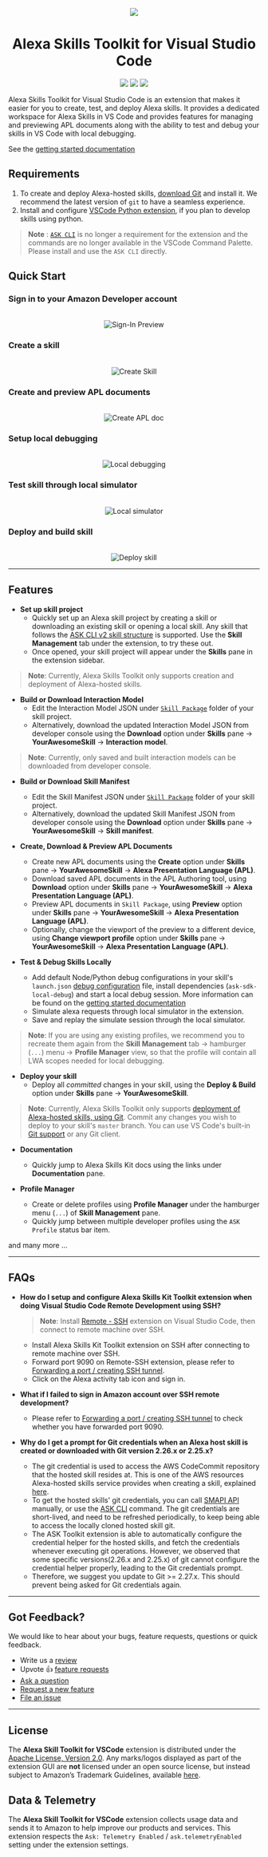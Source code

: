 <p align="center">
    <img src="https://d34a6e1u0y0eo2.cloudfront.net/media/images/alexa.png">
    <br/>
    <h1 align="center">Alexa Skills Toolkit for Visual Studio Code</h1>
    <p align="center">
    <a href="https://vsmarketplacebadge.apphb.com/version-short/ask-toolkit.alexa-skills-kit-toolkit.svg"><img src="https://vsmarketplacebadge.apphb.com/version-short/ask-toolkit.alexa-skills-kit-toolkit.svg"></a>
    <a href="https://vsmarketplacebadge.apphb.com/downloads-short/ask-toolkit.alexa-skills-kit-toolkit.svg"><img src="https://vsmarketplacebadge.apphb.com/downloads-short/ask-toolkit.alexa-skills-kit-toolkit.svg"></a>
    <a href="https://vsmarketplacebadge.apphb.com/rating-short/ask-toolkit.alexa-skills-kit-toolkit.svg"><img src="https://vsmarketplacebadge.apphb.com/rating-short/ask-toolkit.alexa-skills-kit-toolkit.svg"></a>
    </p>
</p>

Alexa Skills Toolkit for Visual Studio Code is an extension that makes it easier for you to create, test, and deploy Alexa skills. It provides a dedicated workspace for Alexa Skills in VS Code and provides features for managing and previewing APL documents along with the ability to test and debug your skills in VS Code with local debugging.

See the [getting started documentation](https://developer.amazon.com/docs/ask-toolkit/get-started-with-the-ask-toolkit-for-visual-studio-code.html)

## Requirements

1. To create and deploy Alexa-hosted skills, [download Git](https://git-scm.com/downloads) and install it. We recommend the latest version of `git` to have a seamless experience.
2. Install and configure [VSCode Python extension](https://marketplace.visualstudio.com/items?itemName=ms-python.python), if you plan to develop skills using python.

> **Note** : [`ASK CLI`](https://developer.amazon.com/en-US/docs/alexa/smapi/quick-start-alexa-skills-kit-command-line-interface.html) is no longer a requirement for the extension and the commands are no longer available in the VSCode Command Palette. Please install and use the `ASK CLI` directly.

## Quick Start

### Sign in to your Amazon Developer account

<p align="center">
  <br />
  <img src="https://raw.githubusercontent.com/alexa/ask-toolkit-for-vscode/master/media/docs/sign_in_flow.gif" alt="Sign-In Preview" />
  <br />
</p>


### Create a skill

<p align="center">
  <br />
  <img src="https://raw.githubusercontent.com/alexa/ask-toolkit-for-vscode/master/media/docs/create_skill.gif" alt="Create Skill" />
  <br />
</p>

### Create and preview APL documents

<p align="center">
  <br />
  <img src="https://raw.githubusercontent.com/alexa/ask-toolkit-for-vscode/master/media/docs/create_apl_doc.gif" alt="Create APL doc" />
  <br />
</p>

### Setup local debugging

<p align="center">
  <br />
  <img src="https://raw.githubusercontent.com/alexa/ask-toolkit-for-vscode/master/media/docs/local_debugging.gif" alt="Local debugging" />
  <br />
</p>

### Test skill through local simulator

<p align="center">
  <br />
  <img src="https://d34a6e1u0y0eo2.cloudfront.net/media/docs/simulator.gif" alt="Local simulator" />
  <br />
</p>


### Deploy and build skill

<p align="center">
  <br />
  <img src="https://raw.githubusercontent.com/alexa/ask-toolkit-for-vscode/master/media/docs/deploy_skill.gif" alt="Deploy skill" />
  <br />
</p>

----
## Features

- **Set up skill project**
    - Quickly set up an Alexa skill project by creating a skill or downloading an existing skill or opening a local skill. Any skill that follows the [ASK CLI v2 skill structure](https://developer.amazon.com/en-US/docs/alexa/smapi/ask-cli-intro.html#skill-project-structure) is supported. Use the **Skill Management** tab under the extension, to try these out.
    - Once opened, your skill project will appear under the **Skills** pane in the extension sidebar.

> **Note**: Currently, Alexa Skills Toolkit only supports creation and deployment of Alexa-hosted skills.

- **Build or Download Interaction Model**
    - Edit the Interaction Model JSON under [`Skill Package`](https://developer.amazon.com/en-US/docs/alexa/smapi/skill-package-api-reference.html#skill-package) folder of your skill project. 
    - Alternatively, download the updated Interaction Model JSON from developer console using the **Download** option under **Skills** pane -> **YourAwesomeSkill** -> **Interaction model**.

> **Note**: Currently, only saved and built interaction models can be downloaded from developer console.

- **Build or Download Skill Manifest**
    - Edit the Skill Manifest JSON under [`Skill Package`](https://developer.amazon.com/en-US/docs/alexa/smapi/skill-package-api-reference.html#skill-package) folder of your skill project. 
    - Alternatively, download the updated Skill Manifest JSON from developer console using the **Download** option under **Skills** pane -> **YourAwesomeSkill** -> **Skill manifest**.

- **Create, Download & Preview APL Documents**
    - Create new APL documents using the **Create** option under **Skills** pane -> **YourAwesomeSkill** -> **Alexa Presentation Language (APL)**.
    - Download saved APL documents in the APL Authoring tool, using **Download** option under **Skills** pane -> **YourAwesomeSkill** -> **Alexa Presentation Language (APL)**.
    - Preview APL documents in `Skill Package`, using **Preview** option under **Skills** pane -> **YourAwesomeSkill** -> **Alexa Presentation Language (APL)**. 
    - Optionally, change the viewport of the preview to a different device, using **Change viewport profile** option under **Skills** pane -> **YourAwesomeSkill** -> **Alexa Presentation Language (APL)**.

- **Test & Debug Skills Locally**
    - Add default Node/Python debug configurations in your skill's `launch.json` [debug configuration](https://code.visualstudio.com/docs/editor/debugging) file, install dependencies (`ask-sdk-local-debug`) and start a local debug session. More information can be found on the [getting started documentation](https://developer.amazon.com/docs/alexa/ask-toolkit/vs-code-ask-skills.html#test)
    - Simulate alexa requests through local simulator in the extension.
    - Save and replay the simulate session through the local simulator.

> **Note**: If you are using any existing profiles, we recommend you to recreate them again from the **Skill Management** tab -> hamburger (`...`) menu -> **Profile Manager** view, so that the profile will contain all LWA scopes needed for local debugging. 

- **Deploy your skill**
    - Deploy all *committed* changes in your skill, using the **Deploy & Build** option under **Skills** pane -> **YourAwesomeSkill**. 

> **Note**: Currently, Alexa Skills Toolkit only supports [deployment of Alexa-hosted skills, using Git](https://developer.amazon.com/en-US/docs/alexa/hosted-skills/alexa-hosted-skills-ask-cli.html#deploy-changes-to-your-alexa-hosted-skill-ask-cli-v2). Commit any changes you wish to deploy to your skill's `master` branch. You can use VS Code's built-in [Git support](https://code.visualstudio.com/docs/editor/versioncontrol#_git-support) or any Git client.

- **Documentation**
    - Quickly jump to Alexa Skills Kit docs using the links under **Documentation** pane.

- **Profile Manager**
    - Create or delete profiles using **Profile Manager** under the hamburger menu (`...`) of **Skill Management** pane. 
    - Quickly jump between multiple developer profiles using the `ASK Profile` status bar item.

and many more ...

----

## FAQs

- **How do I setup and configure Alexa Skills Kit Toolkit extension when doing Visual Studio Code Remote Development using SSH?**
    > **Note**: Install [Remote - SSH](https://marketplace.visualstudio.com/items?itemName=ms-vscode-remote.remote-ssh) extension on Visual Studio Code, then connect to remote machine over SSH.

    - Install Alexa Skills Kit Toolkit extension on SSH after connecting to remote machine over SSH.
    - Forward port 9090 on Remote-SSH extension, please refer to [Forwarding a port / creating SSH tunnel](https://code.visualstudio.com/docs/remote/ssh#_forwarding-a-port-creating-ssh-tunnel).
    - Click on the Alexa activity tab icon and sign in.

- **What if I failed to sign in Amazon account over SSH remote development?**
    - Please refer to [Forwarding a port / creating SSH tunnel](https://code.visualstudio.com/docs/remote/ssh#_forwarding-a-port-creating-ssh-tunnel) to check whether you have forwarded port 9090.

- **Why do I get a prompt for Git credentials when an Alexa host skill is created or downloaded with Git version 2.26.x or 2.25.x?**
    - The git credential is used to access the AWS CodeCommit repository that the hosted skill resides at. This is one of the AWS resources Alexa-hosted skills service provides when creating a skill, explained [here](https://developer.amazon.com/en-US/docs/alexa/hosted-skills/build-a-skill-end-to-end-using-an-alexa-hosted-skill.html#overview). 
    - To get the hosted skills' git credentials, you can call [SMAPI API](https://developer.amazon.com/en-US/docs/alexa/smapi/alexa-hosted-skill.html#generate-credentials) manually, or use the [ASK CLI](https://developer.amazon.com/en-US/docs/alexa/smapi/ask-cli-command-reference.html#git-credentials-helper) command. The git credentials are short-lived, and need to be refreshed periodically, to keep being able to access the locally cloned hosted skill git.
    - The ASK Toolkit extension is able to automatically configure the credential helper for the hosted skills, and fetch the credentials whenever executing git operations. However, we observed that some specific versions(2.26.x and 2.25.x) of git cannot configure the credential helper properly, leading to the Git credentials prompt.
    - Therefore, we suggest you update to Git >= 2.27.x. This should prevent being asked for Git credentials again. 

----

## Got Feedback?

We would like to hear about your bugs, feature requests, questions or quick feedback.

- Write us a [review](https://marketplace.visualstudio.com/items?itemName=ask-toolkit.alexa-skills-kit-toolkit&ssr=false#review-details)
- Upvote 👍 [feature requests](https://github.com/alexa/ask-toolkit-for-vscode/issues?q=is%3Aissue+is%3Aopen+label%3Afeature-request+sort%3Areactions-%2B1-desc)
- [Ask a question](https://github.com/alexa/ask-toolkit-for-vscode/issues/new?labels=guidance&template=guidance_request.md)
- [Request a new feature](https://github.com/alexa/ask-toolkit-for-vscode/issues/new?labels=feature-request&template=feature_request.md)
- [File an issue](https://github.com/alexa/ask-toolkit-for-vscode/issues/new?labels=bug&template=bug_report.md)

-----

## License

The **Alexa Skill Toolkit for VSCode** extension is distributed under the [Apache License, Version 2.0](https://www.apache.org/licenses/LICENSE-2.0). Any marks/logos displayed as part of the extension GUI are **not** licensed under an open source license, but instead subject to Amazon’s Trademark Guidelines, available [here](https://developer.amazon.com/support/legal/tuabg#trademark).


## Data & Telemetry

The **Alexa Skill Toolkit for VSCode** extension collects usage data and sends it to Amazon to help improve our products and services. This extension respects the `Ask: Telemetry Enabled` / `ask.telemetryEnabled` setting under the extension settings.
